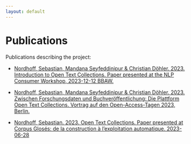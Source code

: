 ```yaml
---
layout: default
---
```


# Publications

Publications describing the project:

- [Nordhoff, Sebastian, Mandana Seyfeddinipur & Christian Döhler. 2023. Introduction to Open Text Collections. Paper presented at the NLP Consumer Workshop, 2023-12-12 BBAW.](/publications/20231212NordhoffEtAlConsumerWorkshop.pdf)

- [Nordhoff, Sebastian, Mandana Seyfeddinipur & Christian Döhler. 2023. Zwischen Forschungsdaten und Buchveröffentlichung: Die Plattform Open Text Collections. Vortrag auf den Open-Access-Tagen 2023, Berlin.](/publications/2023OATage_NordhoffEtAl.pdf)


- [Nordhoff, Sebastian. 2023.  Open Text Collections. Paper presented at Corpus Glosés: de la construction à l’exploitation automatique. 2023-06-28](/publications/Nordhoff2023Paris.pdf)
